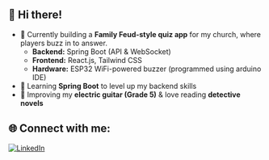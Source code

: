 ## 👋 Hi there!  

- 🚀 Currently building a **Family Feud-style quiz app** for my church, where players buzz in to answer.  
  - **Backend:** Spring Boot (API & WebSocket)  
  - **Frontend:** React.js, Tailwind CSS  
  - **Hardware:** ESP32 WiFi-powered buzzer (programmed using arduino IDE)
- 🌱 Learning **Spring Boot** to level up my backend skills 
- 🎸 Improving my **electric guitar (Grade 5)** & love reading **detective novels**  

## 🌐 Connect with me:  
[![LinkedIn](https://img.shields.io/badge/LinkedIn-%230077B5.svg?style=for-the-badge&logo=linkedin&logoColor=white)](https://linkedin.com/in/barnabasT) 
